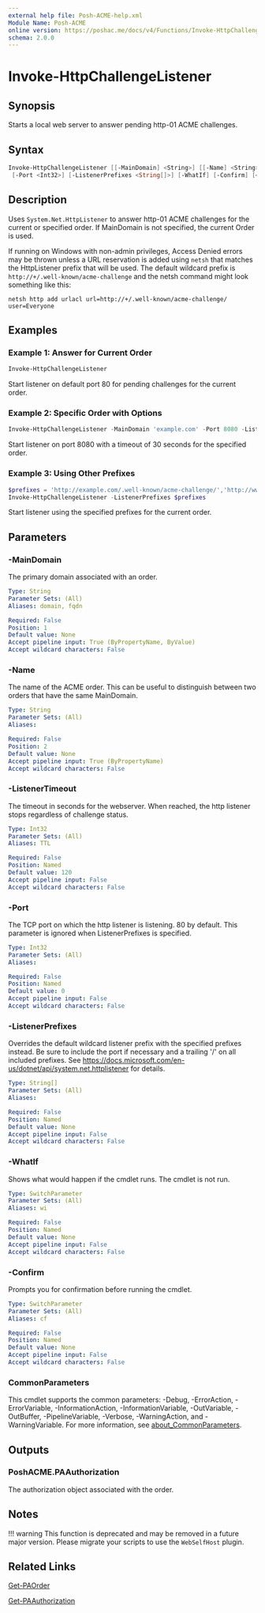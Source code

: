 ```yaml
---
external help file: Posh-ACME-help.xml
Module Name: Posh-ACME
online version: https://poshac.me/docs/v4/Functions/Invoke-HttpChallengeListener/
schema: 2.0.0
---
```


# Invoke-HttpChallengeListener

## Synopsis

Starts a local web server to answer pending http-01 ACME challenges.

## Syntax

```powershell
Invoke-HttpChallengeListener [[-MainDomain] <String>] [[-Name] <String>] [-ListenerTimeout <Int32>]
 [-Port <Int32>] [-ListenerPrefixes <String[]>] [-WhatIf] [-Confirm] [<CommonParameters>]
```

## Description

Uses `System.Net.HttpListener` to answer http-01 ACME challenges for the current or specified order.
If MainDomain is not specified, the current Order is used.

If running on Windows with non-admin privileges, Access Denied errors may be thrown unless a URL reservation is added using `netsh` that matches the HttpListener prefix that will be used. The default wildcard prefix is `http://+/.well-known/acme-challenge` and the netsh command might look something like this:

    netsh http add urlacl url=http://+/.well-known/acme-challenge/ user=Everyone

## Examples

### Example 1: Answer for Current Order

```powershell
Invoke-HttpChallengeListener
```

Start listener on default port 80 for pending challenges for the current order.

### Example 2: Specific Order with Options

```powershell
Invoke-HttpChallengeListener -MainDomain 'example.com' -Port 8080 -ListenerTimeout 30
```

Start listener on port 8080 with a timeout of 30 seconds for the specified order.

### Example 3: Using Other Prefixes

```powershell
$prefixes = 'http://example.com/.well-known/acme-challenge/','http://www.example.com/.well-known/acme-challenge'
Invoke-HttpChallengeListener -ListenerPrefixes $prefixes
```

Start listener using the specified prefixes for the current order.

## Parameters

### -MainDomain
The primary domain associated with an order.

```yaml
Type: String
Parameter Sets: (All)
Aliases: domain, fqdn

Required: False
Position: 1
Default value: None
Accept pipeline input: True (ByPropertyName, ByValue)
Accept wildcard characters: False
```

### -Name
The name of the ACME order.
This can be useful to distinguish between two orders that have the same MainDomain.

```yaml
Type: String
Parameter Sets: (All)
Aliases:

Required: False
Position: 2
Default value: None
Accept pipeline input: True (ByPropertyName)
Accept wildcard characters: False
```

### -ListenerTimeout
The timeout in seconds for the webserver.
When reached, the http listener stops regardless of challenge status.

```yaml
Type: Int32
Parameter Sets: (All)
Aliases: TTL

Required: False
Position: Named
Default value: 120
Accept pipeline input: False
Accept wildcard characters: False
```

### -Port
The TCP port on which the http listener is listening.
80 by default.
This parameter is ignored when ListenerPrefixes is specified.

```yaml
Type: Int32
Parameter Sets: (All)
Aliases:

Required: False
Position: Named
Default value: 0
Accept pipeline input: False
Accept wildcard characters: False
```

### -ListenerPrefixes
Overrides the default wildcard listener prefix with the specified prefixes instead.
Be sure to include the port if necessary and a trailing '/' on all included prefixes.
See https://docs.microsoft.com/en-us/dotnet/api/system.net.httplistener for details.

```yaml
Type: String[]
Parameter Sets: (All)
Aliases:

Required: False
Position: Named
Default value: None
Accept pipeline input: False
Accept wildcard characters: False
```

### -WhatIf
Shows what would happen if the cmdlet runs.
The cmdlet is not run.

```yaml
Type: SwitchParameter
Parameter Sets: (All)
Aliases: wi

Required: False
Position: Named
Default value: None
Accept pipeline input: False
Accept wildcard characters: False
```

### -Confirm
Prompts you for confirmation before running the cmdlet.

```yaml
Type: SwitchParameter
Parameter Sets: (All)
Aliases: cf

Required: False
Position: Named
Default value: None
Accept pipeline input: False
Accept wildcard characters: False
```

### CommonParameters
This cmdlet supports the common parameters: -Debug, -ErrorAction, -ErrorVariable, -InformationAction, -InformationVariable, -OutVariable, -OutBuffer, -PipelineVariable, -Verbose, -WarningAction, and -WarningVariable. For more information, see [about_CommonParameters](http://go.microsoft.com/fwlink/?LinkID=113216).

## Outputs

### PoshACME.PAAuthorization
The authorization object associated with the order.

## Notes

!!! warning
    This function is deprecated and may be removed in a future major version. Please migrate your scripts to use the `WebSelfHost` plugin.

## Related Links

[Get-PAOrder](Get-PAOrder.md)

[Get-PAAuthorization](Get-PAAuthorization.md)
